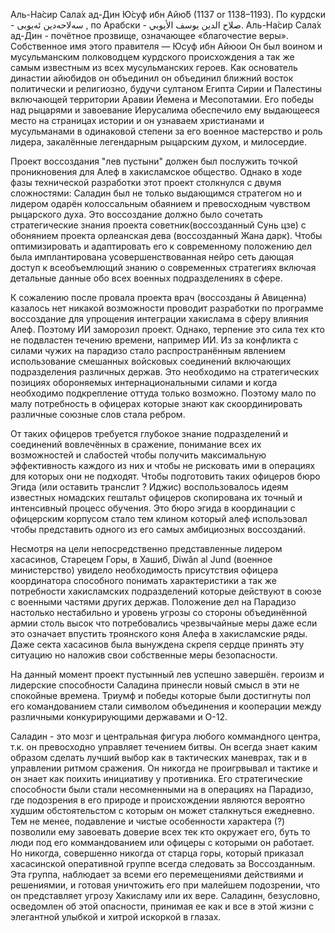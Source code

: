 Аль-На́сир Сала́х ад-Дин Ю́суф ибн Айю́б (1137 or 1138–1193). По курдски - سه‌لاحه‌دین ئه‌یوبی , по Арабски - صلاح الدين يوسف الأيوبي. Аль-На́сир Сала́х ад-Дин - почётное прозвище, означающее «благочестие веры». Собственное имя этого правителя — Юсуф ибн Айюои Он был воином и мусульманским полководцем курдского происхождения а так же самым известным из всех мусульманских героев. Как основатель династии айюбидов он объединил он объединил ближний восток политически и религиозно, будучи султаном Египта Сирии и Палестины включающей территории Аравии Йемена и Месопотамии. Его победы над рыцарями и завоевание Иерусалима обеспечило ему выдающееся место на страницах истории и он узнаваем христианами и мусульманами в одинаковой степени за его военное мастерство и роль лидера, закалённые легендарным рыцарским духом, и милосердие.

Проект воссоздания "лев пустыни" должен был послужить точкой проникновения для Алеф в хакисламское общество. Однако в ходе фазы технической разработки этот проект столкнулся с двумя сложностями: Саладин был не только выдающимся стратегом но и лидером одарён колоссальным обаянием и превосходным чувством рыцарского духа. Это воссоздание должно было сочетать стратегические знания проекта советник(воссозданный Сунь цзе) с обонянием проекта орлеанская дева (воссозданный Жана дарк). Чтобы оптимизировать и адаптировать его к современному положению дел была имплантирована усовершенствованная нейро сеть дающая доступ к всеобъемлющий знанию о современных стратегиях включая детальные данные обо всех военных подразделениях в сфере.

К сожалению после провала проекта врач (воссозданы й Авиценна) казалось нет никакой возможности проводит разработки по программе воссоздание для упрощения интеграции хакислама в сферу влияния Алеф. Поэтому ИИ заморозил проект. Однако, терпение это сила тех кто не подвластен течению времени, например ИИ. Из за конфликта с силами чужих на парадизо стало распространённым явлением использование смешанных войсковых соединений включающих подразделения различных держав. Это необходимо на стратегических позициях обороняемых интернациональными силами и когда необходимо подкрепление оттуда только возможно. Поэтому мало по малу потребность в офицерах которые знают как скоординировать различные союзные слов стала ребром.

От таких офицеров требуется глубокое знание подразделений и соединений вовлечённых в сражение, понимание всех их возможностей и слабостей чтобы получить максимальную эффективность каждого из них и чтобы не рисковать ими в операциях для которых они не подходят. Чтобы подготовить таких офицеров бюро Эгида (или оставить транслит ? Иджис) воспользовалось идеям известных номадских гештальт офицеров скопирована их точный и интенсивный процесс обучения. Это бюро эгида в координации с офицерским корпусом стало тем клином который алеф использовал чтобы представить одного из его самых амбициозных воссозданий.

Несмотря на цели непосредственно представленные лидером хасасинов, Старецем Горы, в Хашиб, Diwân al Jund (военное министерство) увидело необходимость присутствия офицера координатора способного понимать характеристики а так же потребности хакисламских подразделений которые действуют в союзе с военными частями других держав. Положение дел на Парадизо настолько нестабильно и уровень угрозы со стороны объединённой армии столь высок что потребовались чрезвычайные меры даже если это означает впустить троянского коня Алефа в хакисламские ряды. Даже секта хасасинов была вынуждена скрепя сердце принять эту ситуацию но наложив свои собственные меры безопасности.

На данный момент проект пустынный лев успешно завершён. героизм и лидерские способности Саладина принесли новый смысл в эти не спокойные времена. Триумф и победы которые были достигнуты пол его командованием стали символом объединения и кооперации между различными конкурирующими державами и О-12.

Саладин - это мозг и центральная фигура любого коммандного центра, т.к. он превосходно управляет течением битвы. Он всегда знает каким образом сделать лучший выбор как в тактических маневрах, так и в управлении ритмом сражения. Он никогда не проигрвывал и тактике и он знает как поихить инициативу у противника. Его стратегические способности были стали несомненными на в операциях на Парадизо, где подозрения в его природе и происхождении являются вероятно худшим обстоятельстом с которым он может сталкнуться ежедневно. Тем не менее, подавление и чистые особенности характера (?) позволили ему завоевать доверие всех тек кто окружает его, буть то люди под его коммандованием или офицеры с которыми он работает. Но никогда, совершенно никогда от старца горы, который приказал хасасинской оперативной группе всегда следовать за Воссозданным. Эта группа, наблюдает за всеми его перемещениями действиями и решениямии, и готовая уничтожить его при малейшем подозрении, что он представляет угрозу Хакисламу или их вере. Саладинн, безусловно, осведомлен об этой опасности, принимая ее как и все в этой жизни с элегантной улыбкой и хитрой искоркой в глазах.